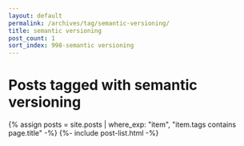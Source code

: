 ```yaml
---
layout: default
permalink: /archives/tag/semantic-versioning/
title: semantic versioning
post_count: 1
sort_index: 998-semantic versioning
---
```

<h1 class="page-heading">Posts tagged with semantic versioning</h1>
{% assign posts = site.posts | where_exp: "item", "item.tags contains page.title" -%}
{%- include post-list.html -%}
